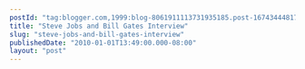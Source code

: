 ```yaml
---
postId: "tag:blogger.com,1999:blog-8061911113731935185.post-1674344481716388564"
title: "Steve Jobs and Bill Gates Interview"
slug: "steve-jobs-and-bill-gates-interview"
publishedDate: "2010-01-01T13:49:00.000-08:00"
layout: "post"
---
```


  
  
  
  
  
  
  
  
  
  
  
  
  
  
  
  
  
  
  
  

